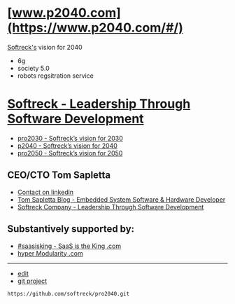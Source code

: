 # [www.p2040.com](https://www.p2040.com/#/)

[Softreck's](https://softreck.com/) vision for 2040


+ 6g
+ society 5.0
+ robots regsitration service



# [Softreck - Leadership Through Software Development](https://softreck.com/)

+ [pro2030 - Softreck’s vision for 2030](https://pro2030.com/)
+ [p2040 - Softreck’s vision for 2040](https://p2040.com/)
+ [pro2050 - Softreck’s vision for 2050](https://pro2050.com/)

## CEO/CTO Tom Sapletta

+ [Contact on linkedin](https://www.linkedin.com/in/tom-sapletta-com/)
+ [Tom Sapletta Blog - Embedded System Software & Hardware Developer](https://tom.sapletta.com/)
+ [Softreck Company - Leadership Through Software Development](https://softreck.com/)


## Substantively supported by: 

+ [#saasisking - SaaS is the King .com](https://www.saasisking.com/)
+ [hyper Modularity .com](https://www.hypermodularity.com/)



---
+ [edit](https://github.com/softreck/pro2040/edit/main/README.md)
+ [git project](https://github.com/softreck)
```
https://github.com/softreck/pro2040.git
```
